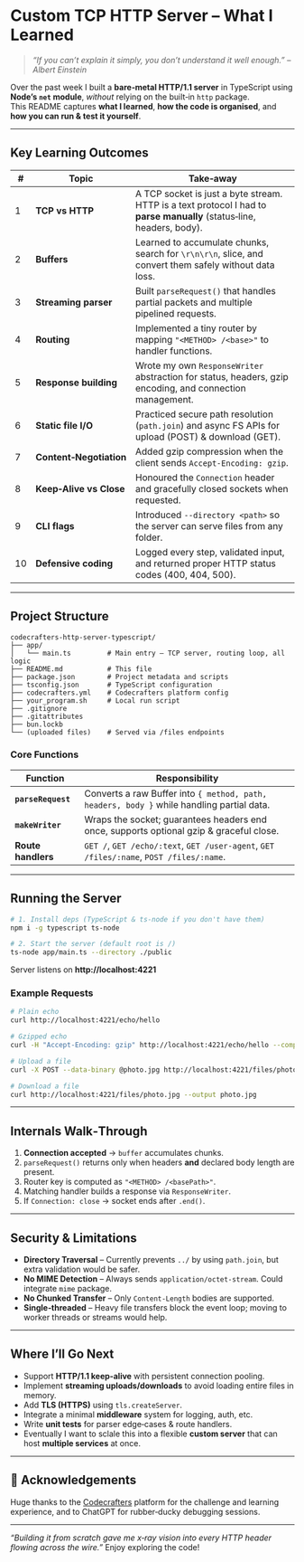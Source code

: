 # Custom TCP HTTP Server – What I Learned

> _“If you can’t explain it simply, you don’t understand it well enough.” – Albert Einstein_

Over the past week I built a **bare‑metal HTTP/1.1 server** in TypeScript using **Node’s `net` module**, _without_ relying on the built‑in `http` package.  
This README captures **what I learned**, **how the code is organised**, and **how you can run & test it yourself**.

---

## Key Learning Outcomes

| # | Topic | Take‑away |
|---|-------|-----------|
| 1 | **TCP vs HTTP** | A TCP socket is just a byte stream. HTTP is a text protocol I had to **parse manually** (status‑line, headers, body). |
| 2 | **Buffers** | Learned to accumulate chunks, search for `\r\n\r\n`, slice, and convert them safely without data loss. |
| 3 | **Streaming parser** | Built `parseRequest()` that handles partial packets and multiple pipelined requests. |
| 4 | **Routing** | Implemented a tiny router by mapping `"<METHOD> /<base>"` to handler functions. |
| 5 | **Response building** | Wrote my own `ResponseWriter` abstraction for status, headers, gzip encoding, and connection management. |
| 6 | **Static file I/O** | Practiced secure path resolution (`path.join`) and async FS APIs for upload (POST) & download (GET). |
| 7 | **Content‑Negotiation** | Added gzip compression when the client sends `Accept-Encoding: gzip`. |
| 8 | **Keep‑Alive vs Close** | Honoured the `Connection` header and gracefully closed sockets when requested. |
| 9 | **CLI flags** | Introduced `--directory <path>` so the server can serve files from any folder. |
| 10 | **Defensive coding** | Logged every step, validated input, and returned proper HTTP status codes (400, 404, 500). |

---

## Project Structure

```
codecrafters-http-server-typescript/
├── app/
│   └── main.ts         # Main entry – TCP server, routing loop, all logic
├── README.md           # This file
├── package.json        # Project metadata and scripts
├── tsconfig.json       # TypeScript configuration
├── codecrafters.yml    # Codecrafters platform config
├── your_program.sh     # Local run script
├── .gitignore
├── .gitattributes
├── bun.lockb
└── (uploaded files)    # Served via /files endpoints
```

### Core Functions

| Function | Responsibility |
|----------|----------------|
| **`parseRequest`** | Converts a raw Buffer into `{ method, path, headers, body }` while handling partial data. |
| **`makeWriter`**   | Wraps the socket; guarantees headers end once, supports optional gzip & graceful close. |
| **Route handlers** | `GET /`, `GET /echo/:text`, `GET /user-agent`, `GET /files/:name`, `POST /files/:name`. |

---

## Running the Server

```bash
# 1. Install deps (TypeScript & ts-node if you don't have them)
npm i -g typescript ts-node

# 2. Start the server (default root is /)
ts-node app/main.ts --directory ./public
```

Server listens on **http://localhost:4221**

### Example Requests

```bash
# Plain echo
curl http://localhost:4221/echo/hello

# Gzipped echo
curl -H "Accept-Encoding: gzip" http://localhost:4221/echo/hello --compressed

# Upload a file
curl -X POST --data-binary @photo.jpg http://localhost:4221/files/photo.jpg

# Download a file
curl http://localhost:4221/files/photo.jpg --output photo.jpg
```

---

## Internals Walk‑Through

1. **Connection accepted** → `buffer` accumulates chunks.  
2. `parseRequest()` returns only when headers **and** declared body length are present.  
3. Router key is computed as `"<METHOD> /<basePath>"`.  
4. Matching handler builds a response via `ResponseWriter`.  
5. If `Connection: close` → socket ends after `.end()`.

---

## Security & Limitations

* **Directory Traversal** – Currently prevents `../` by using `path.join`, but extra validation would be safer.  
* **No MIME Detection** – Always sends `application/octet-stream`. Could integrate `mime` package.  
* **No Chunked Transfer** – Only `Content-Length` bodies are supported.  
* **Single‑threaded** – Heavy file transfers block the event loop; moving to worker threads or streams would help.

---

## Where I’ll Go Next

- Support **HTTP/1.1 keep‑alive** with persistent connection pooling.  
- Implement **streaming uploads/downloads** to avoid loading entire files in memory.  
- Add **TLS (HTTPS)** using `tls.createServer`.  
- Integrate a minimal **middleware** system for logging, auth, etc.  
- Write **unit tests** for parser edge‑cases & route handlers.
- Eventually I want to sclale this into a flexible **custom server** that can host **multiple services** at once.

---

## 🤝 Acknowledgements

Huge thanks to the [Codecrafters](https://codecrafters.io) platform for the challenge and learning experience, and to ChatGPT for rubber‑ducky debugging sessions.

---

_“Building it from scratch gave me x‑ray vision into every HTTP header flowing across the wire.”_ Enjoy exploring the code!

